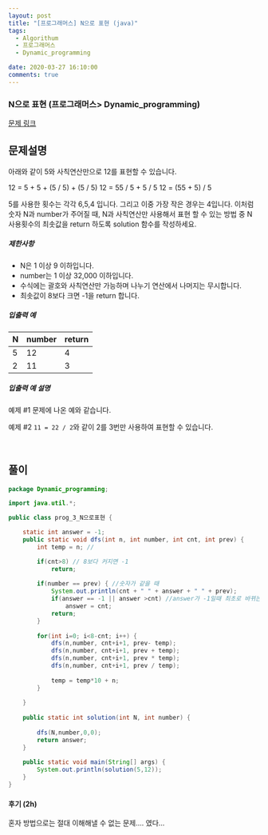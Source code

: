 ```yaml
---
layout: post
title: "[프로그래머스] N으로 표현 (java)"
tags:
  - Algorithum
  - 프로그래머스
  - Dynamic_programming

date: 2020-03-27 16:10:00
comments: true
---
```




###   N으로 표현 (프로그래머스> Dynamic_programming)

[문제 링크](https://programmers.co.kr/learn/courses/30/lessons/42895 )

## 문제설명

아래와 같이 5와 사칙연산만으로 12를 표현할 수 있습니다.

12 = 5 + 5 + (5 / 5) + (5 / 5)
12 = 55 / 5 + 5 / 5
12 = (55 + 5) / 5

5를 사용한 횟수는 각각 6,5,4 입니다. 그리고 이중 가장 작은 경우는 4입니다.
이처럼 숫자 N과 number가 주어질 때, N과 사칙연산만 사용해서 표현 할 수 있는 방법 중 N 사용횟수의 최솟값을 return 하도록 solution 함수를 작성하세요.

##### 제한사항

- N은 1 이상 9 이하입니다.
- number는 1 이상 32,000 이하입니다.
- 수식에는 괄호와 사칙연산만 가능하며 나누기 연산에서 나머지는 무시합니다.
- 최솟값이 8보다 크면 -1을 return 합니다.

##### 입출력 예

| N    | number | return |
| ---- | ------ | ------ |
| 5    | 12     | 4      |
| 2    | 11     | 3      |

##### 입출력 예 설명

예제 #1
문제에 나온 예와 같습니다.

예제 #2
`11 = 22 / 2`와 같이 2를 3번만 사용하여 표현할 수 있습니다.

<br>

## 풀이

```java
package Dynamic_programming;

import java.util.*;

public class prog_3_N으로표현 {

	static int answer = -1;
	public static void dfs(int n, int number, int cnt, int prev) {
		int temp = n; //

		if(cnt>8) // 8보다 커지면 -1
			return;
		
		if(number == prev) { //숫자가 같을 때
			System.out.println(cnt + " " + answer + " " + prev);
			if(answer == -1 || answer >cnt) //answer가 -1일때 최초로 바뀌는거니까 or answer가 cnt보다 클 떄
				answer = cnt;
			return;
		}
		
		for(int i=0; i<8-cnt; i++) {
			dfs(n,number, cnt+i+1, prev- temp);
			dfs(n,number, cnt+i+1, prev + temp);
			dfs(n,number, cnt+i+1, prev * temp);
			dfs(n,number, cnt+i+1, prev / temp);
			
			temp = temp*10 + n;
		}
		
	}
	
    public static int solution(int N, int number) {
    	
    	dfs(N,number,0,0);
        return answer;
    }
    
    public static void main(String[] args) {
		System.out.println(solution(5,12));
	}
}

```

#### 후기 (2h)

혼자 방법으로는 절대 이해해낼 수 없는 문제.... 였다...<br>

